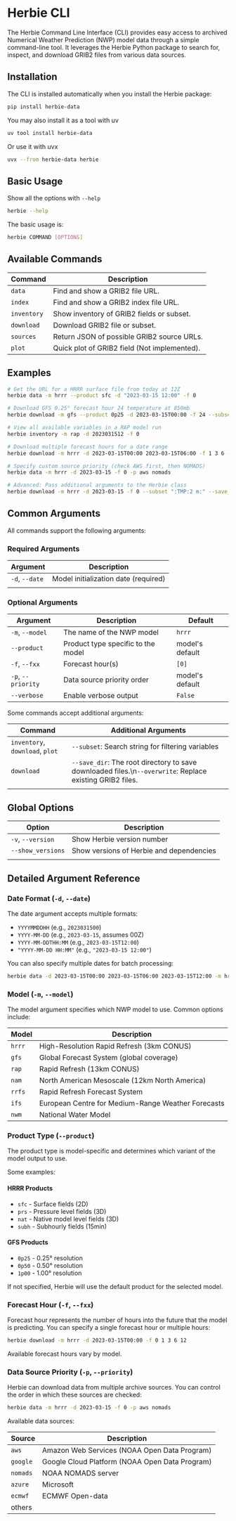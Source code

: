 # Herbie CLI

The Herbie Command Line Interface (CLI) provides easy access to archived Numerical Weather Prediction (NWP) model data through a simple command-line tool. It leverages the Herbie Python package to search for, inspect, and download GRIB2 files from various data sources.

## Installation

The CLI is installed automatically when you install the Herbie package:

```bash
pip install herbie-data
```

You may also install it as a tool with uv

```bash
uv tool install herbie-data
```

Or use it with uvx

```bash
uvx --from herbie-data herbie
```

## Basic Usage

Show all the options with `--help`

```bash
herbie --help
```

The basic usage is:

```bash
herbie COMMAND [OPTIONS]
```

## Available Commands

| Command     | Description                                  |
| ----------- | -------------------------------------------- |
| `data`      | Find and show a GRIB2 file URL.              |
| `index`     | Find and show a GRIB2 index file URL.        |
| `inventory` | Show inventory of GRIB2 fields or subset.    |
| `download`  | Download GRIB2 file or subset.               |
| `sources`   | Return JSON of possible GRIB2 source URLs.   |
| `plot`      | Quick plot of GRIB2 field (Not implemented). |

## Examples

```bash
# Get the URL for a HRRR surface file from today at 12Z
herbie data -m hrrr --product sfc -d "2023-03-15 12:00" -f 0

# Download GFS 0.25° forecast hour 24 temperature at 850mb
herbie download -m gfs --product 0p25 -d 2023-03-15T00:00 -f 24 --subset ":TMP:850 mb:"

# View all available variables in a RAP model run
herbie inventory -m rap -d 2023031512 -f 0

# Download multiple forecast hours for a date range
herbie download -m hrrr -d 2023-03-15T00:00 2023-03-15T06:00 -f 1 3 6 --subset ":UGRD:10 m:"

# Specify custom source priority (check AWS first, then NOMADS)
herbie data -m hrrr -d 2023-03-15 -f 0 -p aws nomads

# Advanced: Pass additional arguments to the Herbie class
herbie download -m hrrr -d 2023-03-15 -f 0 --subset ":TMP:2 m:" --save_dir ./my_data
```
## Common Arguments

All commands support the following arguments:

### Required Arguments

| Argument       | Description                          |
| -------------- | ------------------------------------ |
| `-d`, `--date` | Model initialization date (required) |
|                |                                      |

### Optional Arguments

| Argument           | Description                        | Default         |
| ------------------ | ---------------------------------- | --------------- |
| `-m`, `--model`    | The name of the NWP model          | `hrrr`          |
| `--product`        | Product type specific to the model | model's default |
| `-f`, `--fxx`      | Forecast hour(s)                   | `[0]`           |
| `-p`, `--priority` | Data source priority order         | model's default |
| `--verbose`        | Enable verbose output              | `False`         |

Some commands accept additional arguments:

| Command                         | Additional Arguments                                                                                     |
| ------------------------------- | -------------------------------------------------------------------------------------------------------- |
| `inventory`, `download`, `plot` | `--subset`: Search string for filtering variables                                                        |
| `download`                      | `--save_dir`: The root directory to save downloaded files.\n`--overwrite`: Replace existing GRIB2 files. |
|                                 |                                                                                                          |

## Global Options

| Option            | Description                              |
| ----------------- | ---------------------------------------- |
| `-v`, `--version` | Show Herbie version number               |
| `--show_versions` | Show versions of Herbie and dependencies |
|                   |                                          |

## Detailed Argument Reference

### Date Format (`-d`, `--date`)

The date argument accepts multiple formats:

- `YYYYMMDDHH` (e.g., `2023031500`)
- `YYYY-MM-DD` (e.g., `2023-03-15`, assumes 00Z)
- `YYYY-MM-DDTHH:MM` (e.g., `2023-03-15T12:00`)
- `"YYYY-MM-DD HH:MM"` (e.g., `"2023-03-15 12:00"`)

You can also specify multiple dates for batch processing:

```bash
herbie data -d 2023-03-15T00:00 2023-03-15T06:00 2023-03-15T12:00 -m hrrr -f 0
```

### Model (`-m`, `--model`)

The model argument specifies which NWP model to use. Common options include:

| Model  | Description                                        |
| ------ | -------------------------------------------------- |
| `hrrr` | High-Resolution Rapid Refresh (3km CONUS)          |
| `gfs`  | Global Forecast System (global coverage)           |
| `rap`  | Rapid Refresh (13km CONUS)                         |
| `nam`  | North American Mesoscale (12km North America)      |
| `rrfs` | Rapid Refresh Forecast System                      |
| `ifs`  | European Centre for Medium-Range Weather Forecasts |
| `nwm`  | National Water Model                               |

### Product Type (`--product`)

The product type is model-specific and determines which variant of the model output to use.

Some examples:

#### HRRR Products

- `sfc` - Surface fields (2D)
- `prs` - Pressure level fields (3D)
- `nat` - Native model level fields (3D)
- `subh` - Subhourly fields (15min)

#### GFS Products

- `0p25` - 0.25° resolution
- `0p50` - 0.50° resolution
- `1p00` - 1.00° resolution

If not specified, Herbie will use the default product for the selected model.

### Forecast Hour (`-f`, `--fxx`)

Forecast hour represents the number of hours into the future that the model is predicting. You can specify a single forecast hour or multiple hours:

```bash
herbie download -m hrrr -d 2023-03-15T00:00 -f 0 1 3 6 12
```

Available forecast hours vary by model.

### Data Source Priority (`-p`, `--priority`)

Herbie can download data from multiple archive sources. You can control the order in which these sources are checked:

```bash
herbie data -m hrrr -d 2023-03-15 -f 0 -p aws nomads
```

Available data sources:

| Source   | Description                                    |
| -------- | ---------------------------------------------- |
| `aws`    | Amazon Web Services (NOAA Open Data Program)   |
| `google` | Google Cloud Platform (NOAA Open Data Program) |
| `nomads` | NOAA NOMADS server                             |
| `azure`  | Microsoft                                      |
| `ecmwf`  | ECMWF Open-data                                |
| others   |                                                |
